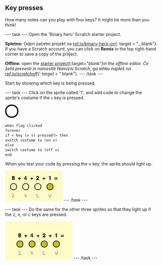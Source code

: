 ## Key presses

How many notes can you play with four keys? It might be more than you think!

\--- task \--- Open the 'Binary hero' Scratch starter project.

**Spletno:** Odpri začetni projekt na [rpf.io/binary-hero-on](http://rpf.io/binary-hero-on){: target = "_ blank"}. If you have a Scratch account, you can click on **Remix** in the top right-hand corner to save a copy of the project.

**Offline:** open the [starter project](http://rpf.io/p/en/binary-hero-go){:target="_blank"}in the offline editor. Če želiš prenesti in namestiti Namizni Scratch, ga lahko najdeš na [rpf.io/scratchoff](http://rpf.io/scratchoff){: target = "_ blank"}. \--- /task \---

Start by showing which key is being pressed.

\--- task \--- Click on the sprite called '1', and add code to change the sprite's costume if the `v` key is pressed.

![costume](images/1.png)

```blocks3
when flag clicked
forever
if < key (v v) pressed?> then
switch costume to (on v)
else
switch costume to (off v)
end
```

When you test your code by pressing the <kbd>v</kbd> key, the sprite should light up.

![Testing the v key](images/1-test.png) \--- /task \---

\--- task \--- Do the same for the other three sprites so that they light up if the <kbd>z</kbd>, <kbd>x</kbd>, or <kbd>c</kbd> keys are pressed.

![All keys pressed](images/all-key-presses.png) \--- /task \---